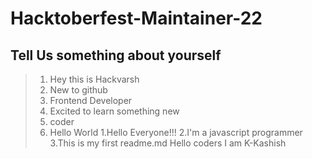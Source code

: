 # Hacktoberfest-Maintainer-22
## Tell Us something about yourself
> 1. Hey this is Hackvarsh 
> 2. New to github
> 3. Frontend Developer
> 4. Excited to learn something new
> 5. coder
> 6. Hello World
1.Hello Everyone!!!
2.I'm a javascript programmer
3.This is my first readme.md
> Hello coders 
> I am K-Kashish
